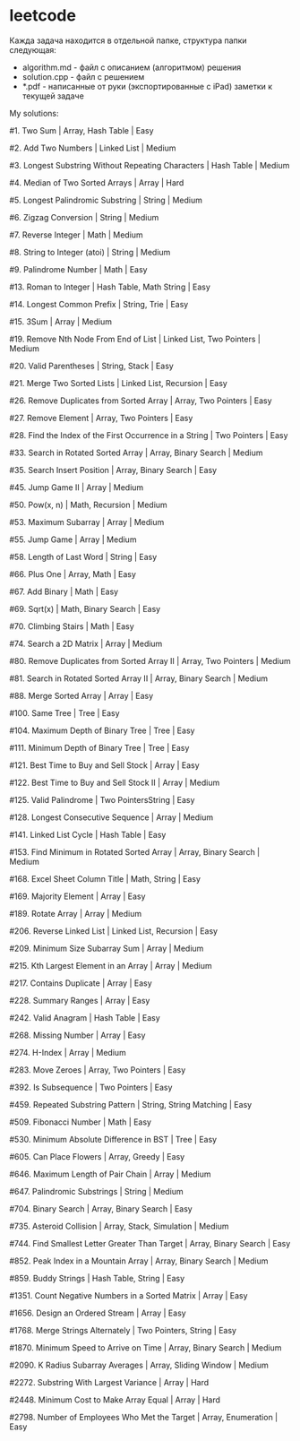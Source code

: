 # leetcode

Кажда задача находится в отдельной папке, структура папки следующая:
- algorithm.md - файл с описанием (алгоритмом) решения
- solution.cpp - файл с решением
- *.pdf - написанные от руки (экспортированные с iPad) заметки к текущей задаче

My solutions:

#1. Two Sum | 
Array, Hash Table | 
Easy

#2. Add Two Numbers | 
Linked List | 
Medium

#3. Longest Substring Without Repeating Characters | 
Hash Table | 
Medium

#4. Median of Two Sorted Arrays | 
Array | 
Hard

#5. Longest Palindromic Substring | 
String | 
Medium

#6. Zigzag Conversion | 
String | 
Medium

#7. Reverse Integer | 
Math | 
Medium

#8. String to Integer (atoi) | 
String | 
Medium

#9. Palindrome Number | 
Math | 
Easy

#13. Roman to Integer | 
Hash Table, Math String | 
Easy

#14. Longest Common Prefix | 
String, Trie | 
Easy

#15. 3Sum | 
Array | 
Medium

#19. Remove Nth Node From End of List | 
Linked List, Two Pointers | 
Medium

#20. Valid Parentheses | 
String, Stack | 
Easy

#21. Merge Two Sorted Lists | 
Linked List, Recursion | 
Easy

#26. Remove Duplicates from Sorted Array | 
Array, Two Pointers | 
Easy

#27. Remove Element | 
Array, Two Pointers | 
Easy

#28. Find the Index of the First Occurrence in a String | 
Two Pointers | 
Easy

#33. Search in Rotated Sorted Array | 
Array, Binary Search | 
Medium

#35. Search Insert Position | 
Array, Binary Search | 
Easy

#45. Jump Game II | 
Array | 
Medium

#50. Pow(x, n) | 
Math, Recursion | 
Medium

#53. Maximum Subarray | 
Array | 
Medium

#55. Jump Game | 
Array | 
Medium

#58. Length of Last Word | 
String | 
Easy

#66. Plus One | 
Array, Math | 
Easy

#67. Add Binary | 
Math | 
Easy

#69. Sqrt(x) | 
Math, Binary Search | 
Easy

#70. Climbing Stairs | 
Math | 
Easy

#74. Search a 2D Matrix | 
Array | 
Medium

#80. Remove Duplicates from Sorted Array II | 
Array, Two Pointers | 
Medium

#81. Search in Rotated Sorted Array II | 
Array, Binary Search | 
Medium

#88. Merge Sorted Array | 
Array | 
Easy

#100. Same Tree | 
Tree | 
Easy

#104. Maximum Depth of Binary Tree | 
Tree | 
Easy

#111. Minimum Depth of Binary Tree | 
Tree | 
Easy

#121. Best Time to Buy and Sell Stock | 
Array | 
Easy

#122. Best Time to Buy and Sell Stock II | 
Array | 
Medium

#125. Valid Palindrome | 
Two PointersString | 
Easy

#128. Longest Consecutive Sequence | 
Array | 
Medium

#141. Linked List Cycle | 
Hash Table | 
Easy

#153. Find Minimum in Rotated Sorted Array | 
Array, Binary Search | 
Medium

#168. Excel Sheet Column Title | 
Math, String | 
Easy

#169. Majority Element | 
Array | 
Easy

#189. Rotate Array | 
Array | 
Medium

#206. Reverse Linked List | 
Linked List, Recursion | 
Easy

#209. Minimum Size Subarray Sum | 
Array | 
Medium

#215. Kth Largest Element in an Array  | 
Array | 
Medium

#217. Contains Duplicate | 
Array | 
Easy

#228. Summary Ranges | 
Array | 
Easy

#242. Valid Anagram | 
Hash Table | 
Easy

#268. Missing Number | 
Array | 
Easy

#274. H-Index | 
Array | 
Medium

#283. Move Zeroes | 
Array, Two Pointers | 
Easy

#392. Is Subsequence | 
Two Pointers | 
Easy

#459. Repeated Substring Pattern | 
String, String Matching | 
Easy

#509. Fibonacci Number | 
Math | 
Easy

#530. Minimum Absolute Difference in BST | 
Tree | 
Easy

#605. Can Place Flowers | 
Array, Greedy | 
Easy

#646. Maximum Length of Pair Chain | 
Array | 
Medium

#647. Palindromic Substrings | 
String | 
Medium

#704. Binary Search | 
Array, Binary Search | 
Easy

#735. Asteroid Collision | 
Array, Stack, Simulation | 
Medium

#744. Find Smallest Letter Greater Than Target | 
Array, Binary Search | 
Easy

#852. Peak Index in a Mountain Array | 
Array, Binary Search | 
Medium

#859. Buddy Strings | 
Hash Table, String | 
Easy

#1351. Count Negative Numbers in a Sorted Matrix | 
Array | 
Easy

#1656. Design an Ordered Stream | 
Array | 
Easy

#1768. Merge Strings Alternately | 
Two Pointers, String | 
Easy

#1870. Minimum Speed to Arrive on Time | 
Array, Binary Search | 
Medium

#2090. K Radius Subarray Averages | 
Array, Sliding Window | 
Medium

#2272. Substring With Largest Variance | 
Array | 
Hard

#2448. Minimum Cost to Make Array Equal | 
Array | 
Hard

#2798. Number of Employees Who Met the Target | 
Array, Enumeration | 
Easy
